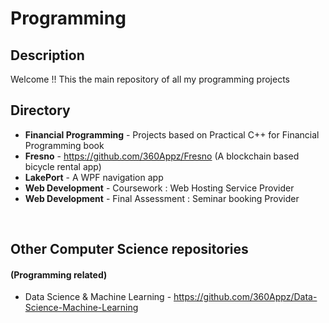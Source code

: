 # Programming


## Description
Welcome !! This the main repository of all my programming projects

## Directory
 * **Financial Programming** - Projects based on Practical C++ for Financial Programming book
 * **Fresno** - https://github.com/360Appz/Fresno (A blockchain based bicycle rental app)
 * **LakePort** - A WPF navigation app 
 * **Web Development** - Coursework : Web Hosting Service Provider
 * **Web Development** - Final Assessment : Seminar booking Provider
 
&nbsp;

## Other Computer Science repositories
#### (Programming related)
* Data Science & Machine Learning - https://github.com/360Appz/Data-Science-Machine-Learning
 


